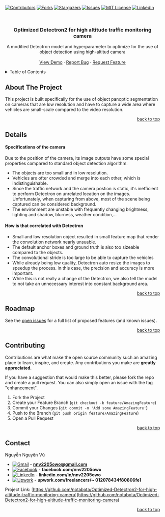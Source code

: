<!-- Improved compatibility of back to top link: See: https://github.com/notabota/Optimized-Detectron2-for-high-altitude-traffic-monitoring-camera/pull/73 -->

<a name="readme-top"></a>

<!--
*** Thanks for checking out the Best-README-Template. If you have a suggestion
*** that would make this better, please fork the repo and create a pull request
*** or simply open an issue with the tag "enhancement".
*** Don't forget to give the project a star!
*** Thanks again! Now go create something AMAZING! :D
-->

<!-- PROJECT SHIELDS -->

<!--
*** I'm using markdown "reference style" links for readability.
*** Reference links are enclosed in brackets [ ] instead of parentheses ( ).
*** See the bottom of this document for the declaration of the reference variables
*** for contributors-url, forks-url, etc. This is an optional, concise syntax you may use.
*** https://www.markdownguide.org/basic-syntax/#reference-style-links
-->

[![Contributors][contributors-shield]][contributors-url]
[![Forks][forks-shield]][forks-url]
[![Stargazers][stars-shield]][stars-url]
[![Issues][issues-shield]][issues-url]
[![MIT License][license-shield]][license-url]
[![LinkedIn][linkedin-shield]][linkedin-url]

<!-- PROJECT LOGO -->

<br />
<div align="center">
  <!-- <a href="https://github.com/notabota/Optimized-Detectron2-for-high-altitude-traffic-monitoring-camera">
    <img src="images/logo.png" alt="Logo" width="80" height="80">
  </a> -->

<h3 align="center">Optimized Detectron2 for high altitude traffic monitoring camera
</h3>

<p align="center">
    A modified Detectron model and hyperparameter to optimize for the use of object detection using high-altitud camera
    <!-- <br />
    <a href="https://github.com/notabota/Optimized-Detectron2-for-high-altitude-traffic-monitoring-camera"><strong>Explore the docs »</strong></a> -->
    <br />
    <br />
    <a href="https://github.com/notabota/Optimized-Detectron2-for-high-altitude-traffic-monitoring-camera">View Demo</a>
    ·
    <a href="https://github.com/notabota/Optimized-Detectron2-for-high-altitude-traffic-monitoring-camera/issues">Report Bug</a>
    ·
    <a href="https://github.com/notabota/Optimized-Detectron2-for-high-altitude-traffic-monitoring-camera/issues">Request Feature</a>
  </p>
</div>

<!-- TABLE OF CONTENTS -->

<details>
  <summary>Table of Contents</summary>
  <ol>
    <li>
      <a href="#about-the-project">About The Project</a>
    </li>
    <li>
      <a href="#details">Details</a>
    </li>
    <li><a href="#roadmap">Roadmap</a></li>
    <li><a href="#contributing">Contributing</a></li>
    <!-- <li><a href="#license">License</a></li> -->
    <li><a href="#contact">Contact</a></li>
    <!-- <li><a href="#acknowledgments">Acknowledgments</a></li> -->
  </ol>
</details>

<!-- ABOUT THE PROJECT -->

## About The Project

<!-- [![Product Name Screen Shot][product-screenshot]](https://example.com) -->

This project is built specifically for the use of object panoptic segmentation on cameras that are low resolution and have to capture a wide area where vehicles are small-scale compared to the video resolution.

<!-- Use the `BLANK_README.md` to get started. -->

<p style="text-align: right;"><a href="#readme-top">back to top</a></p>

<!-- DETAILS -->

## Details

#### Specifications of the camera

Due to the position of the camera, its image outputs have some special properties compared to standard object detection algorithm:
* The objects are too small and in low resolution.
* Vehicles are ofter crowded and merge into each other, which is indistinguishable.
* Since the traffic network and the camera postion is static, it's inefficient to perform Detectron on unrelated location on the images. Unfortunately, when capturing from above, most of the scene being captured can be considered background.
* The environment are unstable with frequently changing brightness, lighting and shadow, blurness, weather condition,...

#### How is that correlated with Detectron

* Small and low resolution object resulted in small feature map that render the convolution network nearly unsuable. 
* The default anchor boxes and ground truth is also too sizeable compared to the objects.
* The convolutional stride is too large to be able to capture the vehicles
* While already being low quality, Detectron auto resize the images to speedup the process. In this case, the precision and accuracy is more important.
* While this is not really a change of the Detectron, we also tell the model to not take an unnecessary interest into constant background area.

<p style="text-align: right;"><a href="#readme-top">back to top</a></p>

<!-- ROADMAP -->

## Roadmap

See the [open issues](https://github.com/notabota/Optimized-Detectron2-for-high-altitude-traffic-monitoring-camera/issues) for a full list of proposed features (and known issues).

<p style="text-align: right;"><a href="#readme-top">back to top</a></p>

<!-- CONTRIBUTING -->

## Contributing

Contributions are what make the open source community such an amazing place to learn, inspire, and create. Any
contributions you make are **greatly appreciated**.

If you have a suggestion that would make this better, please fork the repo and create a pull request. You can also
simply open an issue with the tag "enhancement".

1. Fork the Project
2. Create your Feature Branch (`git checkout -b feature/AmazingFeature`)
3. Commit your Changes (`git commit -m 'Add some AmazingFeature'`)
4. Push to the Branch (`git push origin feature/AmazingFeature`)
5. Open a Pull Request

<p style="text-align: right;"><a href="#readme-top">back to top</a></p>

[//]: # (<!-- LICENSE -->)

[//]: # (## License)

[//]: # ()

[//]: # (<p style="text-align: right;"><a href="#readme-top">back to top</a></p>)

[//]: # ()

[//]: # (<!-- CONTACT -->)

## Contact

Nguyễn Nguyên Vũ

* [![Gmail][gmail]]() - **nnv2205owo@gmail.com**
* [![Facebook][facebook]](https://www.facebook.com/nnv2205owo/) - **facebook.com/nnv2205owo**
* [![LinkedIn][linkedin]](https://www.linkedin.com/in/nnv2205owo/) - **linkedin.com/in/nnv2205owo**
* [![Upwork][upwork]](https://www.upwork.com/freelancers/~012078434f80806fe1) - **upwork.com/freelancers/~
  012078434f80806fe1**

Project Link: [https://github.com/notabota/Optimized-Detectron2-for-high-altitude-traffic-monitoring-camera](https://github.com/notabota/Optimized-Detectron2-for-high-altitude-traffic-monitoring-camera)

<p style="text-align: right;"><a href="#readme-top">back to top</a></p>

<!-- ACKNOWLEDGMENTS -->

[//]: # (## Acknowledgments)

[//]: # ()

[//]: # (Use this space to list resources you find helpful and would like to give credit to. I've included a few of my favorites)

[//]: # (to kick things off!)

[//]: # ()

[//]: # (* [Choose an Open Source License]&#40;https://choosealicense.com&#41;)

[//]: # (* [GitHub Emoji Cheat Sheet]&#40;https://www.webpagefx.com/tools/emoji-cheat-sheet&#41;)

[//]: # (* [Malven's Flexbox Cheatsheet]&#40;https://flexbox.malven.co/&#41;)

[//]: # (* [Malven's Grid Cheatsheet]&#40;https://grid.malven.co/&#41;)

[//]: # (* [Img Shields]&#40;https://shields.io&#41;)

[//]: # (* [GitHub Pages]&#40;https://pages.github.com&#41;)

[//]: # (* [Font Awesome]&#40;https://fontawesome.com&#41;)

[//]: # (* [React Icons]&#40;https://react-icons.github.io/react-icons/search&#41;)

[//]: # (<p style="text-align: right;"><a href="#readme-top">back to top</a></p>)

<!-- MARKDOWN LINKS & IMAGES -->

[Firebase]: https://img.shields.io/badge/firebase-%23039BE5.svg?style=for-the-badge&logo=firebase

[Firebase-url]: https://firebase.google.com/

[contributors-shield]: https://img.shields.io/github/contributors/othneildrew/Best-README-Template.svg?style=for-the-badge

[contributors-url]: https://github.com/notabota/Optimized-Detectron2-for-high-altitude-traffic-monitoring-camera/graphs/contributors

[forks-shield]: https://img.shields.io/github/forks/othneildrew/Best-README-Template.svg?style=for-the-badge

[forks-url]: https://github.com/notabota/Optimized-Detectron2-for-high-altitude-traffic-monitoring-camera/network/members

[stars-shield]: https://img.shields.io/github/stars/othneildrew/Best-README-Template.svg?style=for-the-badge

[stars-url]: https://github.com/notabota/Optimized-Detectron2-for-high-altitude-traffic-monitoring-camera/stargazers

[issues-shield]: https://img.shields.io/github/issues/othneildrew/Best-README-Template.svg?style=for-the-badge

[issues-url]: https://github.com/notabota/Optimized-Detectron2-for-high-altitude-traffic-monitoring-camera/issues

[license-shield]: https://img.shields.io/github/license/othneildrew/Best-README-Template.svg?style=for-the-badge

[license-url]: https://github.com/notabota/Optimized-Detectron2-for-high-altitude-traffic-monitoring-camera/blob/master/LICENSE.txt

[linkedin-shield]: https://img.shields.io/badge/-LinkedIn-black.svg?style=for-the-badge&logo=linkedin&colorB=555

[linkedin-url]: https://linkedin.com/in/nnv2205owo

[facebook]: https://img.shields.io/badge/Facebook-1877F2?style=for-the-badge&logo=facebook&logoColor=white

[gmail]: https://img.shields.io/badge/Gmail-D14836?style=for-the-badge&logo=gmail&logoColor=white

[linkedin]: https://img.shields.io/badge/LinkedIn-0077B5?style=for-the-badge&logo=linkedin&logoColor=white

[upwork]: https://img.shields.io/badge/UpWork-6FDA44?style=for-the-badge&logo=Upwork&logoColor=white

